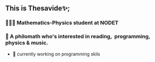 ## This is Thesavide✨;

### 👩🏻‍💻 Mathematics-Physics student at NODET
### 🧠 A philomath who's interested in reading,  programming, physics & music.
- 👀 currently working on programming skils
<!--
**sava-akbari/sava-akbari** is a ✨ _special_ ✨ repository because its `README.md` (this file) appears on your GitHub profile.

Here are some ideas to get you started:

- 🔭 I’mcurrently working on ...
- 🌱 I’m currently learning ...
- 👯 I’m looking to collaborate on ...
- 🤔 I’m looking for help with ...
- 💬 Ask me about ...
- 📫 How to reach me: ...
- 😄 Pronouns: ...
- ⚡ Fun fact: ...
-->
